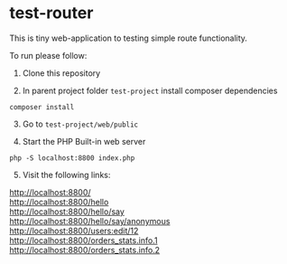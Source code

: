 # test-router

This is tiny web-application to testing simple route functionality.

To run please follow:

1. Clone this repository

2. In parent project folder `test-project` install composer dependencies

  ```
  composer install
  ```

3. Go to `test-project/web/public`

4. Start the PHP Built-in web server

  ```
  php -S localhost:8800 index.php
  ```

5. Visit the following links:

  [http://localhost:8800/](http://localhost:8800/)<br />
  [http://localhost:8800/hello](http://localhost:8800/hello)<br />
  [http://localhost:8800/hello/say](http://localhost:8800/hello/say)<br />
  [http://localhost:8800/hello/say/anonymous](http://localhost:8800/hello/say/anonimus)<br />
  [http://localhost:8800/users:edit/12](http://localhost:8800/users:edit/12)<br />
  [http://localhost:8800/orders_stats.info.1](http://localhost:8800/orders_stats.info.1)<br />
  [http://localhost:8800/orders_stats.info.2](http://localhost:8800/orders_stats.info.2)<br />